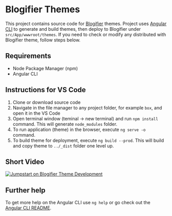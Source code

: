# Blogifier Themes

This project contains source code for [Blogifier](https://github.com/blogifierdotnet/Blogifier) themes. Project uses [Angular CLI](https://github.com/angular/angular-cli) to generate and build themes, then deploy to Blogifier under `src/App/wwwroot/themes`. If you need to check or modify any distributed with Blogifier theme, follow steps below. 

## Requirements
- Node Package Manager (npm)
- Angular CLI

## Instructions for VS Code
1. Clone or download source code
2. Navigate in the file manager to any project folder, for example `box`, and open it in the VS Code
3. Open terminal window (teminal -> new terminal) and run `npm install` command. This will generate `node_modules` folder.
4. To run application (theme) in the browser, execute `ng serve -o` command.
5. To build theme for deployment, execute `ng build --prod`. This will build and copy theme to `../_dist` folder one level up.

## Short Video
[![Jumpstart on Blogifier Theme Development](https://img.youtube.com/vi/ZrMOdPOegFU/0.jpg)](https://www.youtube.com/watch?v=ZrMOdPOegFU)

## Further help

To get more help on the Angular CLI use `ng help` or go check out the [Angular CLI README](https://github.com/angular/angular-cli/blob/master/README.md).
